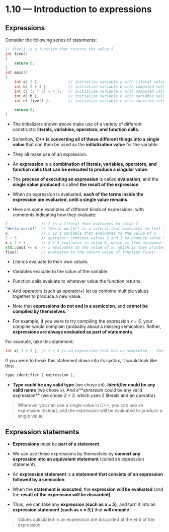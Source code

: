 # 1.10 — Introduction to expressions

## Expressions

Consider the following series of statements:

```cpp
// five() is a function that returns the value 5
int five()
{
    return 5;
}
int main()
{
    int a{ 2 };             // initialize variable a with literal value 2
    int b{ 2 + 3 };         // initialize variable b with computed value 5
    int c{ (2 * 3) + 4 };   // initialize variable c with computed value 10
    int d{ b };             // initialize variable d with variable value 5
    int e{ five() };        // initialize variable e with function return value 5

    return 0;
}
```

- The initializers shown above make use of a variety of different constructs: **literals, variables, operators, and function calls.** 
- Somehow, **C++ is converting all of these different things into a single value** that can then be used as the **initialization value** for the variable.

- They all make use of an expression.

- An **expression** is a **combination of literals, variables, operators, and function calls that can be executed to produce a singular value**. 
- The **process of executing an expression** is called **evaluation**, and the **single value produced** is called **the result of the expression**.

- When an expression is evaluated, **each of the terms inside the expression are evaluated, until a single value remains**.
- Here are some examples of different kinds of expressions, with comments indicating how they evaluate:

```cpp
2               // 2 is a literal that evaluates to value 2
"Hello world!"  // "Hello world!" is a literal that evaluates to text "Hello world!"
x               // x is a variable that evaluates to the value of x
2 + 3           // operator+ combines values 2 and 3 to produce value 5
x = 2 + 3       // 2 + 3 evaluates to value 5, which is then assigned to variable x
std::cout << x  // x evaluates to the value of x, which is then printed to the console
five()          // evaluates to the return value of function five()
```

- Literals evaluate to their own values. 
- Variables evaluate to the value of the variable. 
- Function calls evaluate to whatever value the function returns. 
- And operators (such as operator+) let us combine multiple values together to produce a new value.

- Note that **expressions do not end in a semicolon**, and **cannot be compiled by themselves**. 
- For example, if you were to try compiling the expression *x = 5*, your compiler would complain (probably about a missing semicolon). Rather, **expressions are always evaluated as part of statements.**

For example, take this statement:

```cpp
int x{ 2 + 3 }; // 2 + 3 is an expression that has no semicolon -- the semicolon is at the end of the statement containing the expression
```

If you were to break this statement down into its syntax, it would look like this:

```cpp
type identifier { expression };
```

- ***Type* could be any valid type** (we chose *int*). ***Identifier* could be any valid name** (we chose *x*). And *e**xpression* could be any valid expression** (we chose *2 + 3*, which uses 2 literals and an operator).

> Wherever you can use a single value in C++, you can use an expression instead, and the expression will be evaluated to produce a single value.

## Expression statements

- **Expressions** must be **part of a statement**.

- We can use these expressions by themselves by **convert any expression into an equivalent statement** (called an expression statement). 
- An **expression statement** is **a statement that consists of an expression followed by a semicolon**. 
- When the **statement is executed**, the **expression will be evaluated** (and the **result of the expression will be discarded)**.

- Thus, we can take any **expression (such as *x = 5*)**, and turn it into an **expression statement (such as *x = 5;*)** that **will compile**.

> Values calculated in an expression are discarded at the end of the expression.
